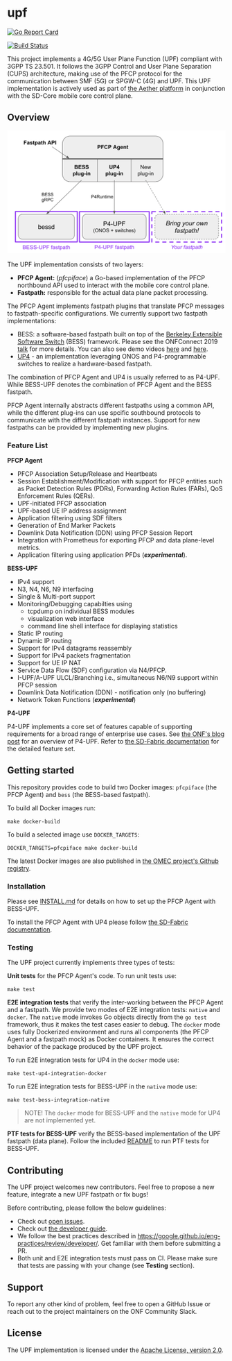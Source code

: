 <!--
SPDX-License-Identifier: Apache-2.0
Copyright 2019 Intel Corporation
-->

# upf

[![Go Report Card](https://goreportcard.com/badge/github.com/omec-project/upf-epc)](https://goreportcard.com/report/github.com/omec-project/upf-epc)

[![Build Status](https://jenkins.onosproject.org/buildStatus/icon?job=bess-upf-linerate-tests&subject=Linerate+Tests)](https://jenkins.onosproject.org/job/bess-upf-linerate-tests/)

This project implements a 4G/5G User Plane Function (UPF) compliant with 3GPP TS 23.501. It follows the 3GPP Control and User Plane Separation (CUPS) architecture, making use of the PFCP protocol for the communication between SMF (5G) or SPGW-C (4G) and UPF.
This UPF implementation is actively used as part of [the Aether platform](https://opennetworking.org/aether/) in conjunction with the SD-Core mobile core control plane. 

## Overview

![UPF overview](./docs/images/upf-overview.jpg)

The UPF implementation consists of two layers: 

- **PFCP Agent:** (_pfcpiface_) a Go-based implementation of the PFCP northbound API used to interact with the mobile core control plane.
- **Fastpath:** responsible for the actual data plane packet processing.

The PFCP Agent implements fastpath plugins that translate 
  PFCP messages to fastpath-specific configurations. We currently support two fastpath implementations: 
  - BESS: a software-based fastpath built on top of the [Berkeley Extensible Software Switch](https://github.com/NetSys/bess/) (BESS) framework.
    Please see the ONFConnect 2019 [talk](https://www.youtube.com/watch?v=fqJGWcwcOxE) for more details. You can also see demo videos [here](https://www.youtube.com/watch?v=KxK64jalKHw) and [here](https://youtu.be/rWnZuJeUWi4).
  - [UP4](https://github.com/omec-project/up4) - an implementation leveraging ONOS and P4-programmable switches to realize a hardware-based fastpath. 
 
The combination of PFCP Agent and UP4 is usually referred to as P4-UPF. While BESS-UPF denotes the combination of PFCP Agent and the BESS fastpath.
  
PFCP Agent internally abstracts different fastpaths using a common API, while the different plug-ins can use spcific southbound protocols to communicate with the different fastpath instances. Support for new fastpaths can be provided by implementing new plugins.

### Feature List

**PFCP Agent**

* PFCP Association Setup/Release and Heartbeats 
* Session Establishment/Modification with support for PFCP entities such as Packet Detection Rules (PDRs), Forwarding Action Rules (FARs),
QoS Enforcement Rules (QERs).
* UPF-initiated PFCP association  
* UPF-based UE IP address assignment
* Application filtering using SDF filters
* Generation of End Marker Packets
* Downlink Data Notification (DDN) using PFCP Session Report
* Integration with Prometheus for exporting PFCP and data plane-level metrics. 
* Application filtering using application PFDs (_**experimental**_).

**BESS-UPF**

* IPv4 support
* N3, N4, N6, N9 interfacing
* Single & Multi-port support
* Monitoring/Debugging capabilties using
  - tcpdump on individual BESS modules
  - visualization web interface
  - command line shell interface for displaying statistics
* Static IP routing
* Dynamic IP routing
* Support for IPv4 datagrams reassembly
* Support for IPv4 packets fragmentation
* Support for UE IP NAT
* Service Data Flow (SDF) configuration via N4/PFCP.
* I-UPF/A-UPF ULCL/Branching i.e., simultaneous N6/N9 support within PFCP session
* Downlink Data Notification (DDN) - notification only (no buffering)
* Network Token Functions (_**experimental**_)

**P4-UPF**

P4-UPF implements a core set of features capable of supporting requirements for a broad range of enterprise use cases.
See [the ONF's blog post](https://opennetworking.org/news-and-events/blog/using-p4-and-programmable-switches-to-implement-a-4g-5g-upf-in-aether/) for an overview of P4-UPF. 
Refer to [the SD-Fabric documentation](https://docs.sd-fabric.org/master/index.html) for the detailed feature set.

## Getting started

This repository provides code to build two Docker images: `pfcpiface` (the PFCP Agent) and `bess` (the BESS-based fastpath). 

To build all Docker images run:

```
make docker-build
```

To build a selected image use `DOCKER_TARGETS`:

```
DOCKER_TARGETS=pfcpiface make docker-build
```

The latest Docker images are also published in [the OMEC project's Github registry](https://github.com/orgs/omec-project/packages?repo_name=upf).

### Installation

Please see [INSTALL.md](docs/INSTALL.md) for details on how to set up the PFCP Agent with BESS-UPF. 

To install the PFCP Agent with UP4 please follow [the SD-Fabric documentation](https://docs.sd-fabric.org/master/index.html). 

### Testing

The UPF project currently implements three types of tests:

**Unit tests** for the PFCP Agent's code. To run unit tests use:

```
make test
```

**E2E integration tests** that verify the inter-working between the PFCP Agent and a fastpath. 
We provide two modes of E2E integration tests: `native` and `docker`. 
The `native` mode invokes Go objects directly from the `go test` framework, thus it makes the test cases easier to debug.
The `docker` mode uses fully Dockerized environment and runs all components (the PFCP Agent and a fastpath mock) as Docker containers. It ensures the correct behavior of the package produced by the UPF project.

To run E2E integration tests for UP4 in the `docker` mode use:

```
make test-up4-integration-docker
```

To run E2E integration tests for BESS-UPF in the `native` mode use:

```
make test-bess-integration-native
```

> NOTE! The `docker` mode for BESS-UPF and the `native` mode for UP4 are not implemented yet.

**PTF tests for BESS-UPF** verify the BESS-based implementation of the UPF fastpath (data plane). 
Follow the included [README](./ptf/README.md) to run PTF tests for BESS-UPF.

## Contributing

The UPF project welcomes new contributors. Feel free to propose a new feature, integrate a new UPF fastpath or fix bugs!

Before contributing, please follow the below guidelines:

* Check out [open issues](https://github.com/omec-project/upf/issues).
* Check out [the developer guide](./docs/developer-guide.md).
* We follow the best practices described in https://google.github.io/eng-practices/review/developer/. Get familiar with them before submitting a PR.
* Both unit and E2E integration tests must pass on CI. Please make sure that tests are passing with your change (see **Testing** section).

## Support

To report any other kind of problem, feel free to open a GitHub Issue or reach out to the project maintainers on the ONF Community Slack.

## License

The UPF implementation is licensed under the [Apache License, version 2.0](./LICENSES/Apache-2.0.txt). 